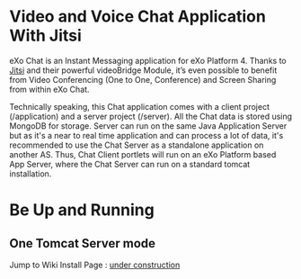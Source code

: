 Video and Voice Chat Application With Jitsi
============

eXo Chat is an Instant Messaging application for eXo Platform 4.
Thanks to [Jitsi](http://www.jitsi.org) and their powerful videoBridge Module, it’s even possible to benefit from Video Conferencing (One to One, Conference) and Screen Sharing from within eXo Chat.



Technically speaking, this Chat application comes with a client project (/application) and a server project (/server). All the Chat data is stored using MongoDB for storage.
Server can run on the same Java Application Server but as it's a near to real time application and can process a lot of data, it's recommended to use the Chat Server as a standalone application on another AS.
Thus, Chat Client portlets will run on an eXo Platform based App Server, where the Chat Server can run on a standard tomcat installation.




Be Up and Running
===============

One Tomcat Server mode
----------------

Jump to Wiki Install Page : [under construction](https://github.com/exo-addons/chat-application/wiki/One-Server-Mode)





